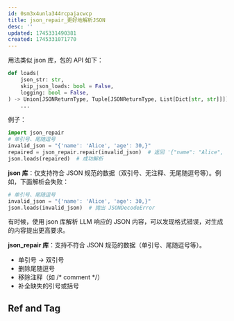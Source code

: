 ```yaml
---
id: 0sm3x4unla344rcpajacwcp
title: json_repair_更好地解析JSON
desc: ''
updated: 1745331490381
created: 1745331071770
---
```


用法类似 json 库，包的 API 如下：

```py
def loads(
    json_str: str,
    skip_json_loads: bool = False,
    logging: bool = False,
) -> Union[JSONReturnType, Tuple[JSONReturnType, List[Dict[str, str]]]]：
    ...

```

例子：

```py
import json_repair
# 单引号、尾随逗号
invalid_json = "{'name': 'Alice', 'age': 30,}"
repaired = json_repair.repair(invalid_json)  # 返回 '{"name": "Alice", "age": 30}'
json.loads(repaired)  # 成功解析
```

**json 库**：仅支持符合 JSON 规范的数据（双引号、无注释、无尾随逗号等）。例如，下面解析会失败：

```py
# 单引号、尾随逗号
invalid_json = "{'name': 'Alice', 'age': 30,}"
json.loads(invalid_json)  # 抛出 JSONDecodeError
```

有时候，使用 json 库解析 LLM 响应的 JSON 内容，可以发现格式错误，对生成的内容提出更高要求。

**json_repair 库**：支持不符合 JSON 规范的数据（单引号、尾随逗号等）。
- 单引号 → 双引号
- 删除尾随逗号
- 移除注释（如 /* comment */）
- 补全缺失的引号或括号

## Ref and Tag
